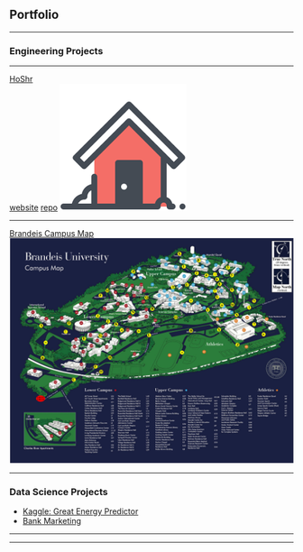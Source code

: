 ## Portfolio

---

### Engineering Projects 
---
[HoShr](https://hoshr-auto-realtor.herokuapp.com/)
<br>
[website](https://hoshr-auto-realtor.herokuapp.com/)
[repo](https://github.com/hantingge/HoShr)
<img src="images/hoshr-logo.png?raw=true"/>

---

[Brandeis Campus Map](https://github.com/hantingge/brandeis-map)
<img src="images/brandeis_campus_map.jpg?raw=true"/>


---

### Data Science Projects

- [Kaggle: Great Energy Predictor](https://github.com/hantingge/ashrae-great-energy-predictor)
- [Bank Marketing](https://github.com/hantingge/bank-marketing-gradient-boosting)

---




---
